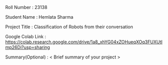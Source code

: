 Roll Number       :   23138

Student Name      :   Hemlata Sharma

Project Title     :   Classification of Robots from their conversation

Google Colab Link :   https://colab.research.google.com/drive/1a8_xhYG04xZOHueqXOq3FUXUtImp26Di?usp=sharing

Summary(Optional) :   < Brief summary of your project >
